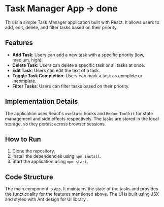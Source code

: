 # Task Manager App -> done

This is a simple Task Manager application built with React. It allows users to add, edit, delete, and filter tasks based on their priority.

## Features

- **Add Task**: Users can add a new task with a specific priority (low, medium, high).
- **Delete Task**: Users can delete a specific task or all tasks at once.
- **Edit Task**: Users can edit the text of a task.
- **Toggle Task Completion**: Users can mark a task as complete or incomplete.
- **Filter Tasks**: Users can filter tasks based on their priority.

## Implementation Details

The application uses React's `useState` hooks and `Redux Toolkit` for state management and side effects respectively. The tasks are stored in the local storage, so they persist across browser sessions.

## How to Run

1. Clone the repository.
2. Install the dependencies using `npm install`.
3. Start the application using `npm start`.

## Code Structure

The main component is `App`. It maintains the state of the tasks and provides the functionality for the features mentioned above. The UI is built using JSX and styled with Ant design for UI library .
